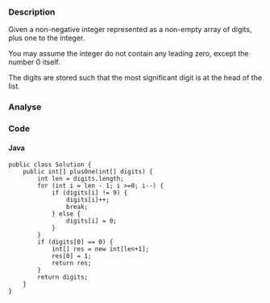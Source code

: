 ### Description
Given a non-negative integer represented as a non-empty array of digits, plus one to the integer.

You may assume the integer do not contain any leading zero, except the number 0 itself.

The digits are stored such that the most significant digit is at the head of the list.

### Analyse

### Code

#### Java
```
public class Solution {
    public int[] plusOne(int[] digits) {
        int len = digits.length;
        for (int i = len - 1; i >=0; i--) {
	        if (digits[i] != 9) {
	            digits[i]++;
	            break;
	        } else {
	            digits[i] = 0;
	        }
	    }
	    if (digits[0] == 0) {
	        int[] res = new int[len+1];
	        res[0] = 1;
	        return res;
	    }
	    return digits;
    }
}

```
